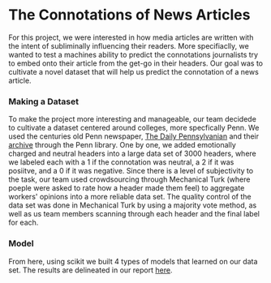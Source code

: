 # The Connotations of News Articles

For this project, we were interested in how media articles are written with the intent of subliminally influencing their readers. More specifiaclly, we wanted to test a machines ability to predict the connotations journalists try to embed onto their article from the get-go in their headers. Our goal was to cultivate a novel dataset that will help us predict the connotation of a news article.

### Making a Dataset

To make the project more interesting and manageable, our team decidede to cultivate a dataset centered around colleges, more specfically Penn. We used the centuries old Penn newspaper, [The Daily Pennsylvanian](https://www.thedp.com/) and their [archive](https://dparchives.library.upenn.edu/?a=cl&cl=CL2&e=-------en-20--1--txt-txIN-------) through the Penn library. One by one, we added emotionally charged and neutral headers into a large data set of 3000 headers, where we labeled each with a 1 if the connotation was neutral, a 2 if it was posiitve, and a 0 if it was negative. Since there is a level of subjectivity to the task, our team used crowdsourcing through Mechanical Turk (where poeple were asked to rate how a header made them feel) to aggregate workers' opinions into a more reliable data set. The quality control of the data set was done in Mechanical Turk by using a majority vote method, as well as us team members scanning through each header and the final label for each.

### Model

From here, using scikit we built 4 types of models that learned on our data set. The results are delineated in our report [here](https://docs.google.com/document/d/1yyBPh8OmRPIgCCPiCLrzVnYdvOMBwgYXWagA5v2iUiQ/edit?ts=607ccf82#).
